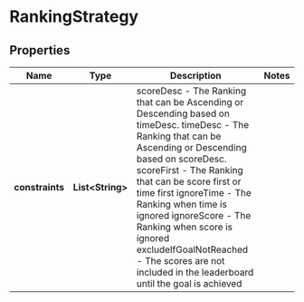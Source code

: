 

# RankingStrategy


## Properties

Name | Type | Description | Notes
------------ | ------------- | ------------- | -------------
**constraints** | **List&lt;String&gt;** | scoreDesc - The Ranking that can be Ascending or Descending based on timeDesc.  timeDesc - The Ranking that can be Ascending or Descending based on scoreDesc.  scoreFirst - The Ranking that can be score first or time first  ignoreTime - The Ranking when time is ignored  ignoreScore - The Ranking when score is ignored excludeIfGoalNotReached - The scores are not included in the leaderboard until the goal is achieved | 



